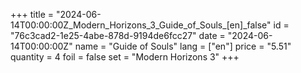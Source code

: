 +++
title = "2024-06-14T00:00:00Z_Modern_Horizons_3_Guide_of_Souls_[en]_false"
id = "76c3cad2-1e25-4abe-878d-9194de6fcc27"
date = "2024-06-14T00:00:00Z"
name = "Guide of Souls"
lang = ["en"]
price = "5.51"
quantity = 4
foil = false
set = "Modern Horizons 3"
+++
